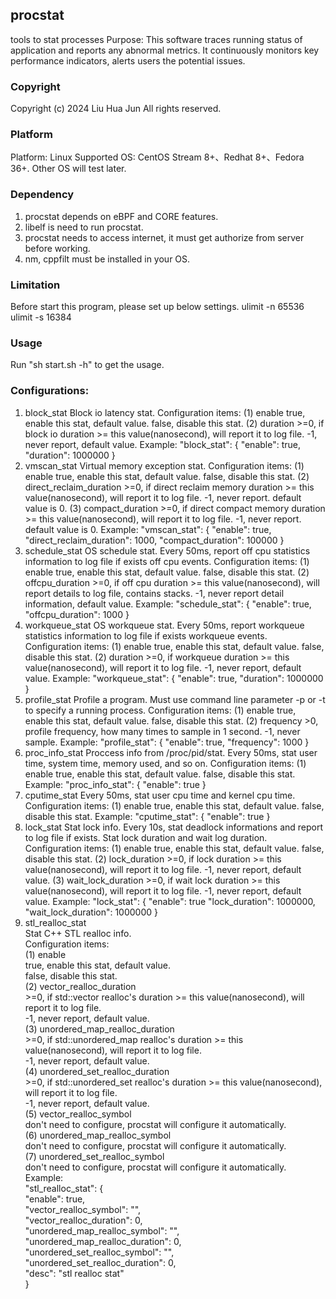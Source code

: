 ## procstat
tools to stat processes
Purpose: This software traces running status of application and reports any abnormal metrics. It continuously monitors key performance indicators, alerts users the potential issues.

### Copyright
Copyright (c) 2024 Liu Hua Jun
All rights reserved.

### Platform
Platform: Linux
Supported OS: CentOS Stream 8+、Redhat 8+、Fedora 36+.
              Other OS will test later.

### Dependency
1. procstat depends on eBPF and CORE features.
2. libelf is need to run procstat.
3. procstat needs to access internet, it must get authorize from server before working.
4. nm, cppfilt must be installed in your OS.

### Limitation
Before start this program, please set up below settings.
ulimit -n 65536
ulimit -s 16384

### Usage
Run "sh start.sh -h" to get the usage.

### Configurations:
1. block_stat
    Block io latency stat.
    Configuration items:
    (1) enable
        true, enable this stat, default value.
        false, disable this stat.
    (2) duration
        >=0, if block io duration >= this value(nanosecond), will report it to log file.
        -1, never report, default value.
    Example:
    "block_stat": {
        "enable": true,
        "duration": 1000000
    }
2. vmscan_stat
    Virtual memory exception stat.
    Configuration items:
    (1) enable
        true, enable this stat, default value.
        false, disable this stat.
    (2) direct_reclaim_duration
        >=0, if direct reclaim memory duration >= this value(nanosecond), will report it to log file.
        -1, never report.
        default value is 0.
    (3) compact_duration
        >=0, if direct compact memory duration >= this value(nanosecond), will report it to log file.
        -1, never report.
        default value is 0.
    Example:
    "vmscan_stat": {
        "enable": true,
        "direct_reclaim_duration": 1000,
        "compact_duration": 100000
    }
3. schedule_stat
    OS schedule stat. Every 50ms, report off cpu statistics information to log file if exists off cpu events.
    Configuration items:
    (1) enable
        true, enable this stat, default value.
        false, disable this stat.
    (2) offcpu_duration
        >=0, if off cpu duration >= this value(nanosecond), will report details to log file, contains stacks.
        -1, never report detail information, default value.
    Example:
    "schedule_stat": {
        "enable": true,
        "offcpu_duration": 1000
    }
4. workqueue_stat
    OS workqueue stat. Every 50ms, report workqueue statistics information to log file if exists workqueue events.
    Configuration items:
    (1) enable
        true, enable this stat, default value.
        false, disable this stat.
    (2) duration
        >=0, if workqueue duration >= this value(nanosecond), will report it to log file.
        -1, never report, default value.
    Example:
    "workqueue_stat": {
        "enable": true,
        "duration": 1000000
    }
5. profile_stat
    Profile a program. Must use command line parameter -p or -t to specify a running process.
    Configuration items:
    (1) enable
        true, enable this stat, default value.
        false, disable this stat.
    (2) frequency
        >0, profile frequency, how many times to sample in 1 second.
        -1, never sample.
    Example:
    "profile_stat": {
        "enable": true,
        "frequency": 1000
    }
6. proc_info_stat
    Proccess info from /proc/pid/stat. Every 50ms, stat user time, system time, memory used, and so on.
    Configuration items:
    (1) enable
        true, enable this stat, default value.
        false, disable this stat.
    Example:
    "proc_info_stat": {
        "enable": true
    }
7. cputime_stat
    Every 50ms, stat user cpu time and kernel cpu time.
    Configuration items:
    (1) enable
        true, enable this stat, default value.
        false, disable this stat.
    Example:
    "cputime_stat": {
        "enable": true
    }
8. lock_stat
    Stat lock info. Every 10s, stat deadlock informations and report to log file if exists.
    Stat lock duration and wait log duration.
    Configuration items:
    (1) enable
        true, enable this stat, default value.
        false, disable this stat.
    (2) lock_duration
        >=0, if lock duration >= this value(nanosecond), will report it to log file.
        -1, never report, default value.
    (3) wait_lock_duration
        >=0, if wait lock duration >= this value(nanosecond), will report it to log file.
        -1, never report, default value.
    Example:
    "lock_stat": {
        "enable": true
        "lock_duration": 1000000,
        "wait_lock_duration": 1000000
    }
9. stl_realloc_stat    
    Stat C++ STL realloc info.    
    Configuration items:    
    (1) enable    
        true, enable this stat, default value.    
        false, disable this stat.    
    (2) vector_realloc_duration    
        >=0, if std::vector realloc's duration >= this value(nanosecond), will report it to log file.    
        -1, never report, default value.    
    (3) unordered_map_realloc_duration    
        >=0, if std::unordered_map realloc's duration >= this value(nanosecond), will report it to log file.    
        -1, never report, default value.    
    (4) unordered_set_realloc_duration    
        >=0, if std::unordered_set realloc's duration >= this value(nanosecond), will report it to log file.    
        -1, never report, default value.    
    (5) vector_realloc_symbol    
        don't need to configure, procstat will configure it automatically.    
    (6) unordered_map_realloc_symbol    
        don't need to configure, procstat will configure it automatically.    
    (7) unordered_set_realloc_symbol    
        don't need to configure, procstat will configure it automatically.    
    Example:    
    "stl_realloc_stat": {    
        "enable": true,    
        "vector_realloc_symbol": "",   
        "vector_realloc_duration": 0,   
        "unordered_map_realloc_symbol": "",   
        "unordered_map_realloc_duration": 0,   
        "unordered_set_realloc_symbol": "",   
        "unordered_set_realloc_duration": 0,   
        "desc": "stl realloc stat"   
    }   
